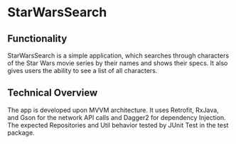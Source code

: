 # StarWarsSearch

## Functionality
StarWarsSearch is a simple application, which searches through characters of the Star Wars movie series by their names and shows their specs.
It also gives users the ability to see a list of all characters.

## Technical Overview
The app is developed upon MVVM architecture.
It uses Retrofit, RxJava, and Gson for the network API calls and Dagger2 for dependency Injection.
The expected Repositories and Util behavior tested by JUnit Test in the test package.
